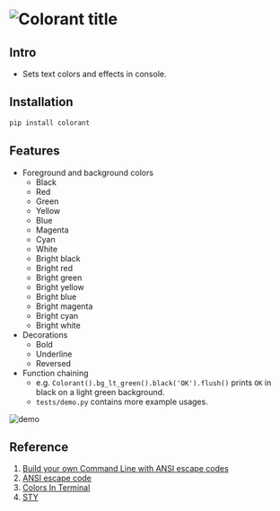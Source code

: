 # ![Colorant title](https://raw.githubusercontent.com/Nick-Lrc/colorant/main/colorant.png)

## Intro

- Sets text colors and effects in console.

## Installation

```bash
pip install colorant
```

## Features

- Foreground and background colors
  - Black
  - Red
  - Green
  - Yellow
  - Blue
  - Magenta
  - Cyan
  - White
  - Bright black
  - Bright red
  - Bright green
  - Bright yellow
  - Bright blue
  - Bright magenta
  - Bright cyan
  - Bright white
- Decorations
  - Bold
  - Underline
  - Reversed
- Function chaining
  - e.g. `Colorant().bg_lt_green().black('OK').flush()` prints `OK` in black on a light green background.
  - `tests/demo.py` contains more example usages.

![demo](https://raw.githubusercontent.com/Nick-Lrc/colorant/main/demo.png)

## Reference

1. [Build your own Command Line with ANSI escape codes](https://www.lihaoyi.com/post/BuildyourownCommandLinewithANSIescapecodes.html)
2. [ANSI escape code](https://en.wikipedia.org/wiki/ANSI_escape_code)
3. [Colors In Terminal](http://jafrog.com/2013/11/23/colors-in-terminal.html)
4. [STY](https://sty.mewo.dev/index.html)

